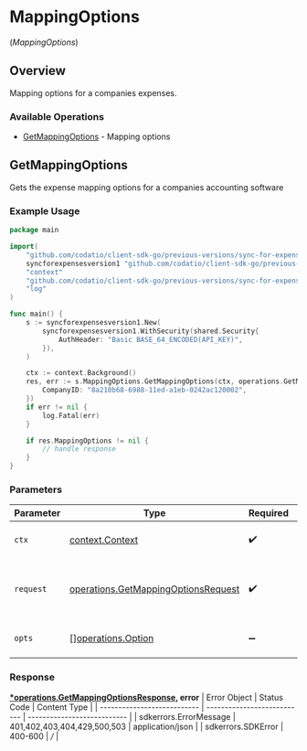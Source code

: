 # MappingOptions
(*MappingOptions*)

## Overview

Mapping options for a companies expenses.

### Available Operations

* [GetMappingOptions](#getmappingoptions) - Mapping options

## GetMappingOptions

Gets the expense mapping options for a companies accounting software

### Example Usage

```go
package main

import(
	"github.com/codatio/client-sdk-go/previous-versions/sync-for-expenses-version-1/pkg/models/shared"
	syncforexpensesversion1 "github.com/codatio/client-sdk-go/previous-versions/sync-for-expenses-version-1"
	"context"
	"github.com/codatio/client-sdk-go/previous-versions/sync-for-expenses-version-1/pkg/models/operations"
	"log"
)

func main() {
    s := syncforexpensesversion1.New(
        syncforexpensesversion1.WithSecurity(shared.Security{
            AuthHeader: "Basic BASE_64_ENCODED(API_KEY)",
        }),
    )

    ctx := context.Background()
    res, err := s.MappingOptions.GetMappingOptions(ctx, operations.GetMappingOptionsRequest{
        CompanyID: "8a210b68-6988-11ed-a1eb-0242ac120002",
    })
    if err != nil {
        log.Fatal(err)
    }

    if res.MappingOptions != nil {
        // handle response
    }
}
```

### Parameters

| Parameter                                                                                      | Type                                                                                           | Required                                                                                       | Description                                                                                    |
| ---------------------------------------------------------------------------------------------- | ---------------------------------------------------------------------------------------------- | ---------------------------------------------------------------------------------------------- | ---------------------------------------------------------------------------------------------- |
| `ctx`                                                                                          | [context.Context](https://pkg.go.dev/context#Context)                                          | :heavy_check_mark:                                                                             | The context to use for the request.                                                            |
| `request`                                                                                      | [operations.GetMappingOptionsRequest](../../pkg/models/operations/getmappingoptionsrequest.md) | :heavy_check_mark:                                                                             | The request object to use for the request.                                                     |
| `opts`                                                                                         | [][operations.Option](../../pkg/models/operations/option.md)                                   | :heavy_minus_sign:                                                                             | The options for this request.                                                                  |


### Response

**[*operations.GetMappingOptionsResponse](../../pkg/models/operations/getmappingoptionsresponse.md), error**
| Error Object                | Status Code                 | Content Type                |
| --------------------------- | --------------------------- | --------------------------- |
| sdkerrors.ErrorMessage      | 401,402,403,404,429,500,503 | application/json            |
| sdkerrors.SDKError          | 400-600                     | */*                         |
